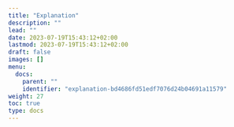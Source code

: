 ```yaml
---
title: "Explanation"
description: ""
lead: ""
date: 2023-07-19T15:43:12+02:00
lastmod: 2023-07-19T15:43:12+02:00
draft: false
images: []
menu:
  docs:
    parent: ""
    identifier: "explanation-bd4686fd51edf7076d24b04691a11579"
weight: 27
toc: true
type: docs
---
```

